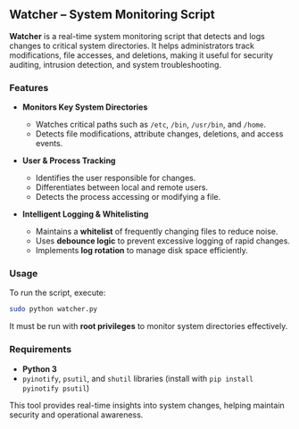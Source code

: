 ## **Watcher – System Monitoring Script**  

**Watcher** is a real-time system monitoring script that detects and logs changes to critical system directories. It helps administrators track modifications, file accesses, and deletions, making it useful for security auditing, intrusion detection, and system troubleshooting.  

### **Features**  

- **Monitors Key System Directories**  
  - Watches critical paths such as `/etc`, `/bin`, `/usr/bin`, and `/home`.  
  - Detects file modifications, attribute changes, deletions, and access events.  

- **User & Process Tracking**  
  - Identifies the user responsible for changes.  
  - Differentiates between local and remote users.  
  - Detects the process accessing or modifying a file.  

- **Intelligent Logging & Whitelisting**  
  - Maintains a **whitelist** of frequently changing files to reduce noise.  
  - Uses **debounce logic** to prevent excessive logging of rapid changes.  
  - Implements **log rotation** to manage disk space efficiently.  

### **Usage**  

To run the script, execute:  
```bash
sudo python watcher.py
```
It must be run with **root privileges** to monitor system directories effectively.  

### **Requirements**  
- **Python 3**  
- `pyinotify`, `psutil`, and `shutil` libraries (install with `pip install pyinotify psutil`)  

This tool provides real-time insights into system changes, helping maintain security and operational awareness.
